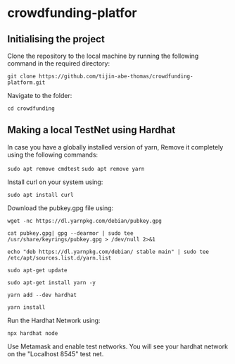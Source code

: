 # crowdfunding-platfor

## Initialising the project

Clone the repository to the local machine by running the following command in the required directory:

```git clone https://github.com/tijin-abe-thomas/crowdfunding-platform.git```

Navigate to the folder:

```cd crowdfunding```

## Making a local TestNet using Hardhat

In case you have a globally installed version of yarn,
Remove it completely using the following commands:

```sudo apt remove cmdtest```
```sudo apt remove yarn```

Install curl on your system using:

```sudo apt install curl```

Download the pubkey.gpg file using:

```
wget -nc https://dl.yarnpkg.com/debian/pubkey.gpg

cat pubkey.gpg| gpg --dearmor | sudo tee /usr/share/keyrings/pubkey.gpg > /dev/null 2>&1 

echo "deb https://dl.yarnpkg.com/debian/ stable main" | sudo tee /etc/apt/sources.list.d/yarn.list

sudo apt-get update 

sudo apt-get install yarn -y

yarn add --dev hardhat

yarn install
```

Run the Hardhat Network using:

```npx hardhat node```

Use Metamask and enable test networks. You will see your hardhat network on the "Localhost 8545" test net.

